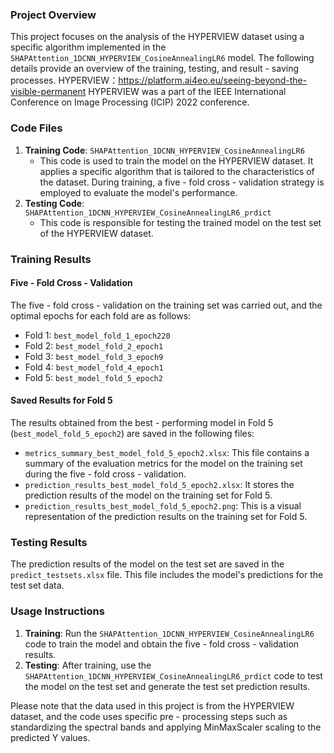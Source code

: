 ### Project Overview
This project focuses on the analysis of the HYPERVIEW dataset using a specific algorithm implemented in the `SHAPAttention_1DCNN_HYPERVIEW_CosineAnnealingLR6` model. The following details provide an overview of the training, testing, and result - saving processes.
HYPERVIEW：https://platform.ai4eo.eu/seeing-beyond-the-visible-permanent
	HYPERVIEW was a part of the IEEE International Conference on Image Processing (ICIP) 2022 conference.
### Code Files
1. **Training Code**: `SHAPAttention_1DCNN_HYPERVIEW_CosineAnnealingLR6`
    - This code is used to train the model on the HYPERVIEW dataset. It applies a specific algorithm that is tailored to the characteristics of the dataset. During training, a five - fold cross - validation strategy is employed to evaluate the model's performance.
2. **Testing Code**: `SHAPAttention_1DCNN_HYPERVIEW_CosineAnnealingLR6_prdict`
    - This code is responsible for testing the trained model on the test set of the HYPERVIEW dataset.

### Training Results
#### Five - Fold Cross - Validation
The five - fold cross - validation on the training set was carried out, and the optimal epochs for each fold are as follows:
- Fold 1: `best_model_fold_1_epoch220`
- Fold 2: `best_model_fold_2_epoch1`
- Fold 3: `best_model_fold_3_epoch9`
- Fold 4: `best_model_fold_4_epoch1`
- Fold 5: `best_model_fold_5_epoch2`

#### Saved Results for Fold 5
The results obtained from the best - performing model in Fold 5 (`best_model_fold_5_epoch2`) are saved in the following files:
- `metrics_summary_best_model_fold_5_epoch2.xlsx`: This file contains a summary of the evaluation metrics for the model on the training set during the five - fold cross - validation.
- `prediction_results_best_model_fold_5_epoch2.xlsx`: It stores the prediction results of the model on the training set for Fold 5.
- `prediction_results_best_model_fold_5_epoch2.png`: This is a visual representation of the prediction results on the training set for Fold 5.

### Testing Results
The prediction results of the model on the test set are saved in the `predict_testsets.xlsx` file. This file includes the model's predictions for the test set data.

### Usage Instructions
1. **Training**: Run the `SHAPAttention_1DCNN_HYPERVIEW_CosineAnnealingLR6` code to train the model and obtain the five - fold cross - validation results.
2. **Testing**: After training, use the `SHAPAttention_1DCNN_HYPERVIEW_CosineAnnealingLR6_prdict` code to test the model on the test set and generate the test set prediction results.

Please note that the data used in this project is from the HYPERVIEW dataset, and the code uses specific pre - processing steps such as standardizing the spectral bands and applying MinMaxScaler scaling to the predicted Y values. 